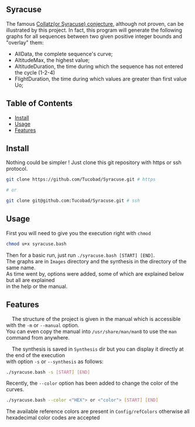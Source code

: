 ## Syracuse

The famous [Collatz(or Syracuse) conjecture](https://en.wikipedia.org/wiki/Collatz_conjecture), although not proven, can be illustrated by this project.
In fact, this program will generate the following graphs for all sequences between two given positive integer bounds and "overlay" them:
  - AllData, the complete sequence's curve;
  - AltitudeMax, the highest value;
  - AltitudeDuration, the time during which the sequence has not entered the cycle (1-2-4)
  - FlightDuration, the time during which values are greater than first value Uo;
 
## Table of Contents

- [Install](#install)
- [Usage](#usage)
- [Features](#features)
## Install

Nothing could be simpler ! Just clone this git repository with https or ssh protocol.

```bash
git clone https://github.com/Tucobad/Syracuse.git # https

# or

git clone git@github.com:Tucobad/Syracuse.git # ssh
```

## Usage

First you will need to give you the execution right with ``chmod``
```bash
chmod u+x syracuse.bash
```
Then for a basic run, just run ``./syracuse.bash [START] [END]``.<br>
The graphs are in ``Images`` directory and the synthesis in the directory of the same name. <br>
As time went by, options were added, some of which are explained below but all are explained <br> in the help or the manual.

## Features

&nbsp;&nbsp;&nbsp;&nbsp;The structure of the project is given in the manual which is accessible with the ``-m`` or ``--manual`` option.<br>
You can even copy the manual into ``/usr/share/man/man8`` to use the ``man`` command from anywhere.<br>

&nbsp;&nbsp;&nbsp;&nbsp;The synthesis is saved in ``Synthesis`` dir but you can display it directly at the end of the execution <br>with option ``-s`` or ``--synthesis`` as follows:
```bash
./syracuse.bash -s [START] [END]
```

Recently, the ``--color`` option has been added to change the color of the curves.<br>

```bash
./syracuse.bash --color <"HEX"> or <"color"> [START] [END]
```
The available reference colors are present in ``Config/refColors`` otherwise all hexadecimal color codes are accepted
